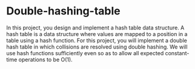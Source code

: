 # Double-hashing-table
In this project, you design and implement a hash table data structure. A hash table is a data structure where values are mapped to a position in a table using a hash function. For this project, you will implement a double hash table in which collisions are resolved using double hashing. We will use hash functions sufficiently even so as to allow all expected constant-time operations to be O(1).
